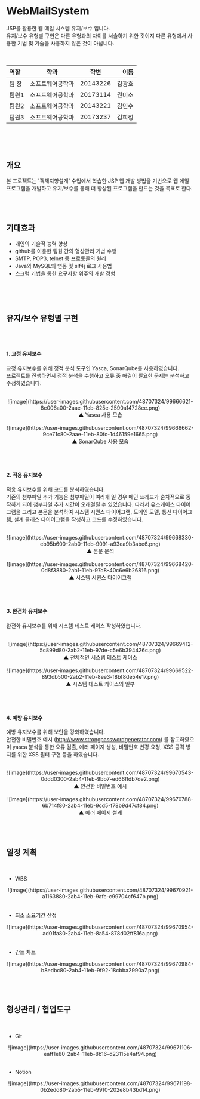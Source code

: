 # WebMailSystem
JSP를 활용한 웹 메일 시스템 유지/보수 입니다.  
유지/보수 유형별 구현은 다른 유형과의 차이를 서술하기 위한 것이지 다른 유형에서 사용한 기법 및 기술을 사용하지 않은 것이 아닙니다.  
<br>
<br>


| 역할 | 학과 | 학번 | 이름 |
| :- | - | :-: | -: |
| 팀 장 | 소프트웨어공학과 | 20143226 | 김광호 |
| 팀원1 | 소프트웨어공학과 | 20173114 | 권미소 |
| 팀원2 | 소프트웨어공학과 | 20143221 | 김민수 |
| 팀원3 | 소프트웨어공학과 | 20173237 | 김희정 |
<br>
<br>
<br>


## 개요
본 프로젝트는 '객체지향설계' 수업에서 학습한 JSP 웹 개발 방법을 기반으로 웹 메일 프로그램을 개발하고 유지/보수를 통해 더 향상된 프로그램을 만드는 것을 목표로 한다.  
<br>
<br>
<br>


## 기대효과

- 개인의 기술적 능력 향상
- github를 이용한 팀원 간의 형상관리 기법 수행
- SMTP, POP3, telnet 등 프로토콜의 원리
- Java와 MySQL의 연동 및 slf4j 로그 사용법
- 스크럼 기법을 통한 요구사항 위주의 개발 경험
<br>
<br>
<br>


## 유지/보수 유형별 구현
<br>
<br>


####  1. 교정 유지보수  
교정 유지보수를 위해 정적 분석 도구인 Yasca, SonarQube를 사용하였습니다.  
프로젝트를 진행하면서 정적 분석을 수행하고 오류 중 해결이 필요한 문제는 분석하고 수정하였습니다.  
<br>


<center>  ![image](https://user-images.githubusercontent.com/48707324/99666621-8e006a00-2aae-11eb-825e-2590a14728ee.png)</center>  
<center>  ▲ Yasca 사용 모습</center>  
<br>


<center>![image](https://user-images.githubusercontent.com/48707324/99666662-9ce71c80-2aae-11eb-80fc-1d46159e1665.png)</center>  
<center>▲ SonarQube 사용 모습</center>  
<br>
<br>
<br>


####  2. 적응 유지보수  
적응 유지보수를 위해 코드를 분석하였습니다.  
기존의 첨부파일 추가 기능은 첨부파일이 여러개 일 경우 메인 쓰레드가 순차적으로 동작하게 되어 첨부파일 추가 시간이 오래걸릴 수 있었습니다.
따라서 유스케이스 다이어그램을 그리고 본문을 분석하여 시스템 시퀀스 다이어그램, 도메인 모델, 통신 다이어그램, 설계 클래스 다이어그램을 작성하고 코드를 수정하였습니다.  
<br>


<center>![image](https://user-images.githubusercontent.com/48707324/99668330-eb95b600-2ab0-11eb-9091-a93ea9b3abe6.png)</center>  
<center>▲ 본문 문석</center>  
<br>


<center>![image](https://user-images.githubusercontent.com/48707324/99668420-0d8f3880-2ab1-11eb-97d8-40c6e6b26816.png)</center>  
<center>▲ 시스템 시퀀스 다이어그램</center>  
<br>
<br>
<br>


####  3. 완전화 유지보수  
완전화 유지보수를 위해 시스템 테스트 케이스 작성하였습니다.  
<br>


<center>![image](https://user-images.githubusercontent.com/48707324/99669412-5c899d80-2ab2-11eb-97de-c5e6b394426c.png)</center>  
<center>▲ 전체적인 시스템 테스트 케이스</center>  
<br>


<center>![image](https://user-images.githubusercontent.com/48707324/99669522-893db500-2ab2-11eb-8ee3-f8bf8de54e17.png)</center>  
<center>▲ 시스템 테스트 케이스의 일부</center>  
<br>
<br>
<br>


####  4. 예방 유지보수  
예방 유지보수를 위해 보안을 강화하였습니다.  
안전한 비밀번호 예시 (http://www.strongpasswordgenerator.com) 를 참고하였으며 yasca 분석을 통한 오류 검출, 에러 페이지 생성, 비밀번호 변경 요청, XSS 공격 방지를 위한 XSS 필터 구현 등을 하였습니다.  
<br>


<center>![image](https://user-images.githubusercontent.com/48707324/99670543-0ddd0300-2ab4-11eb-9bb7-ed66ffdb7de2.png)</center>  
<center>▲ 안전한 비밀번호 예시</center>  
<br>


<center>![image](https://user-images.githubusercontent.com/48707324/99670788-6b714f80-2ab4-11eb-9cd5-f78b9d47cf84.png)</center>  
<center>▲ 에러 페이지 설계</center>  
<br>
<br>
<br>


## 일정 계획  
<br>


- WBS  
<center>![image](https://user-images.githubusercontent.com/48707324/99670921-a1163880-2ab4-11eb-9afc-c99704cf647b.png)</center>  
<br>


- 최소 소요기간 산정  
<center>![image](https://user-images.githubusercontent.com/48707324/99670954-ad01fa80-2ab4-11eb-8a54-878d02ff816a.png)</center>  
<br>


- 간트 차트  
<center>![image](https://user-images.githubusercontent.com/48707324/99670984-b8edbc80-2ab4-11eb-9f92-18cbba2990a7.png)</center>  
<br>
<br>
<br>


## 형상관리 / 협업도구  
<br>

- Git  
<center>![image](https://user-images.githubusercontent.com/48707324/99671106-eaff1e80-2ab4-11eb-8b16-d23115e4af94.png)</center>  
<br>


- Notion  
<center>![image](https://user-images.githubusercontent.com/48707324/99671198-0b2edd80-2ab5-11eb-9910-202e8b43bd14.png)</center>  
